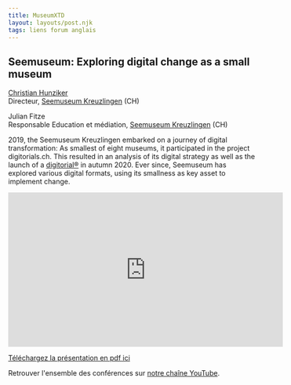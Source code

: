 ```yaml
---
title: MuseumXTD
layout: layouts/post.njk
tags: liens forum anglais
---
```

## Seemuseum: Exploring digital change as a small museum

[Christian Hunziker](https://www.linkedin.com/in/hunzikerchristian/?originalSubdomain=ch)   
Directeur, [Seemuseum Kreuzlingen](https://seemuseum.ch/) (CH)

Julian Fitze  
Responsable Education et médiation, [Seemuseum Kreuzlingen](https://seemuseum.ch/) (CH)

2019, the Seemuseum Kreuzlingen embarked on a journey of digital transformation: As smallest of eight museums, it participated in the project digitorials.ch. This resulted in an analysis of its digital strategy as well as the launch of a [digitorial®](https://jura.seemuseum.ch/) in autumn 2020. Ever since, Seemuseum has explored various digital formats, using its smallness as key asset to implement change.  

<iframe width="560" height="315" src="https://www.youtube.com/embed/Ssj1DbM__y4" title="YouTube video player" frameborder="0" allow="accelerometer; autoplay; clipboard-write; encrypted-media; gyroscope; picture-in-picture" allowfullscreen></iframe>


[Téléchargez la présentation en pdf ici](https://kdrive.infomaniak.com/app/share/131928/58be0005-17ef-4ab8-af72-6dd07e1f3986)
    
Retrouver l'ensemble des conférences sur [notre chaîne YouTube](https://www.youtube.com/channel/UCTZJM5WsXDkH8QgMdACUNyw).  